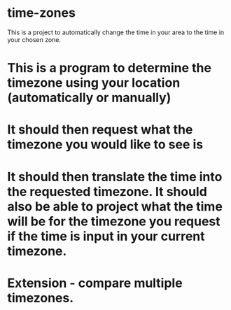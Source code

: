 # time-zones
This is a project to automatically change the time in your area to the time in your chosen zone.

# This is a program to determine the timezone using your location (automatically or manually)

# It should then request what the timezone you would like to see is

# It should then translate the time into the requested timezone. It should also be able to project what the time will be for the timezone you request if the time is input in your current timezone.

# Extension - compare multiple timezones.
